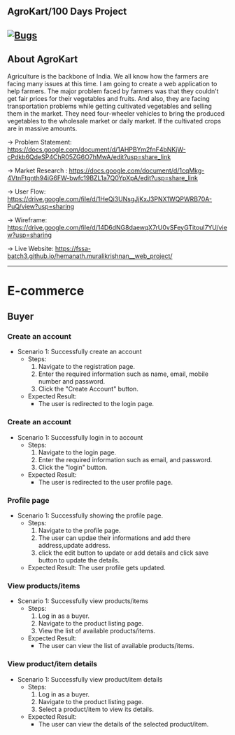 ## AgroKart/100 Days Project

## [![Bugs](https://sonarcloud.io/api/project_badges/measure?project=fssa-batch3_hemanath.muralikrishnan__web_project&metric=bugs)](https://sonarcloud.io/summary/new_code?id=fssa-batch3_hemanath.muralikrishnan__web_project)

## About AgroKart 

Agriculture is the backbone of India. We all know how the farmers are facing many issues at this time. I am going to create a web application to help farmers. The major problem faced by farmers was that they couldn’t get fair prices for their vegetables and fruits. And also, they are facing transportation problems while getting cultivated vegetables and selling them in the market. They need four-wheeler vehicles to bring the produced vegetables to the wholesale market or daily market. If the cultivated crops are in massive amounts. 

-> Problem Statement: https://docs.google.com/document/d/1AHPBYm2fnF4bNKjW-cPdkb6QdeSP4ChR05ZG6O7hMwA/edit?usp=share_link

-> Market Research : https://docs.google.com/document/d/1cqMkg-4VtnFtgnth94iG6FW-bwfc19BZL1a7Q0YpXpA/edit?usp=share_link

-> User Flow: https://drive.google.com/file/d/1HeQi3UNsgJjKxJ3PNX1WQPWRB70A-PuQ/view?usp=sharing

-> Wireframe: https://drive.google.com/file/d/14D6dNG8daewqX7rU0vSFeyGTitoul7YU/view?usp=sharing

-> Live Website: https://fssa-batch3.github.io/hemanath.muralikrishnan__web_project/

<hr>

# E-commerce

## Buyer

### Create an account
- Scenario 1: Successfully create an account
    - Steps:
        1. Navigate to the registration page.
        2. Enter the required information such as name, email, mobile number and password.
        3. Click the "Create Account" button.
    - Expected Result:
        - The user is redirected to the login page.

### Create an account
- Scenario 1: Successfully login in to account
    - Steps:
        1. Navigate to the login page.
        2. Enter the required information such as email, and password.
        3. Click the "login" button.
    - Expected Result:
        - The user is redirected to the user profile page.

### Profile page
- Scenario 1: Successfully showing the profile page.
    - Steps:
        1. Navigate to the profile page.
        2. The user can updae their informations and add there address,update address.
        3. click the edit button to update or add details and click save button to update the details.
    - Expected Result:
        The user profile gets updated.

### View products/items
- Scenario 1: Successfully view products/items
    - Steps:
        1. Log in as a buyer.
        2. Navigate to the product listing page.
        3. View the list of available products/items.
    - Expected Result:
        - The user can view the list of available products/items.

### View product/item details
- Scenario 1: Successfully view product/item details
    - Steps:
        1. Log in as a buyer.
        2. Navigate to the product listing page.
        3. Select a product/item to view its details.
    - Expected Result:
        - The user can view the details of the selected product/item.

